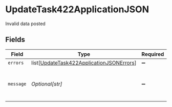 # UpdateTask422ApplicationJSON

Invalid data posted


## Fields

| Field                                                                                                     | Type                                                                                                      | Required                                                                                                  | Description                                                                                               | Example                                                                                                   |
| --------------------------------------------------------------------------------------------------------- | --------------------------------------------------------------------------------------------------------- | --------------------------------------------------------------------------------------------------------- | --------------------------------------------------------------------------------------------------------- | --------------------------------------------------------------------------------------------------------- |
| `errors`                                                                                                  | list[[UpdateTask422ApplicationJSONErrors](../../models/operations/updatetask422applicationjsonerrors.md)] | :heavy_minus_sign:                                                                                        | N/A                                                                                                       |                                                                                                           |
| `message`                                                                                                 | *Optional[str]*                                                                                           | :heavy_minus_sign:                                                                                        | N/A                                                                                                       | The given data was invalid.                                                                               |